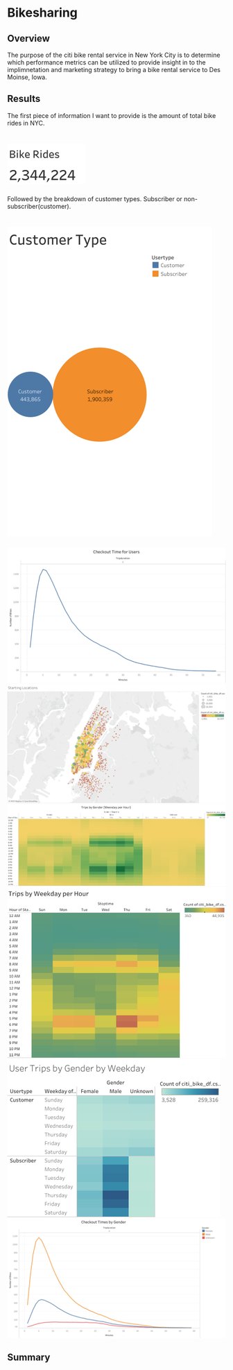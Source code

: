 # Bikesharing
## Overview
The purpose of the citi bike rental service in New York City is to determine which performance metrics can be utilized to provide insight in to the implimnetation and marketing strategy to bring a bike rental service to Des Moinse, Iowa. 
## Results
The first piece of information I want to provide is the amount of total bike rides in NYC.
# ![](Images/Bike%20Rides.png)
Followed by the breakdown of customer types. Subscriber or non-subscriber(customer).
# ![](Images/Customer%20Type.png)
![](Images/Checkout%20Time%20for%20Users.png)
![](Images/Starting%20Locations.png)
![](Images/Trips%20by%20Gender%20(Weekday%20per%20Hour).png)
![](Images/Trips%20by%20Weekday%20per%20Hour.png)
![](Images/User%20Trips%20by%20Gender%20by%20Weekday.png)
![](Images/Checkout%20Times%20by%20Gender.png)
## Summary 
